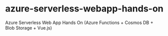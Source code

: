 # azure-serverless-webapp-hands-on
Azure Serverless Web App Hands On (Azure Functions + Cosmos DB + Blob Storage + Vue.js)
